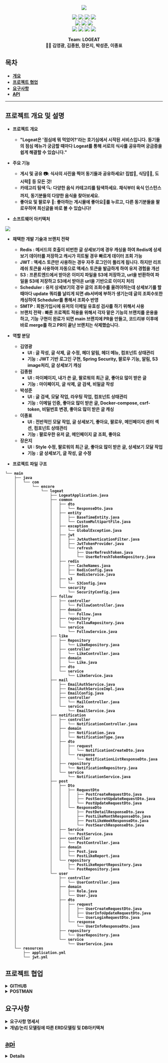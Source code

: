 <p align='center'>
    <img src="https://capsule-render.vercel.app/api?type=soft&color=ff4500&height=200&section=header&text=Welcome%20to%20LOGEAT%20👋&fontSize=50&animation=fadeIn&fontColor=ffffff"/>
</p>

<p align='center'>
  <a>
    <img src="https://img.shields.io/badge/GitHub-100000?style=for-the-badge&logo=github&logoColor=white"/>
  </a>
    <a>
        <img src="https://img.shields.io/badge/Postman-FF6C37?style=for-the-badge&logo=postman&logoColor=white"/>
    </a>
    <a>
    <img src="https://img.shields.io/badge/Gmail-D14836?style=for-the-badge&logo=gmail&logoColor=white"/>
</a>

  <a>
    <img src="https://img.shields.io/badge/Slack-4A154B?style=for-the-badge&logo=slack&logoColor=white"/>
  </a>

<br>
    
  <a>
    <img src="https://img.shields.io/badge/Java-ED8B00?style=for-the-badge&logo=openjdk&logoColor=white"/>
  </a>
  <a>
    <img src="https://img.shields.io/badge/Spring-6DB33F?style=for-the-badge&logo=spring&logoColor=white"/>
  </a>
    
<a>
    <img src="https://img.shields.io/badge/json%20web%20tokens-323330?style=for-the-badge&logo=json-web-tokens&logoColor=pink"/>
</a>
  <br>
  <a>
    <img src="https://img.shields.io/badge/Amazon_AWS-232F3E?style=for-the-badge&logo=amazon-aws&logoColor=white"/>
  </a>
  <a>
    <img src="https://img.shields.io/badge/MariaDB-003545?style=for-the-badge&logo=mariadb&logoColor=white"/>
  </a>
  <a>
    <img src="https://img.shields.io/badge/redis-%23DD0031.svg?&style=for-the-badge&logo=redis&logoColor=white"/>
  </a>
<a>
    <img src="https://img.shields.io/badge/docker-%230db7ed.svg?style=for-the-badge&logo=docker&logoColor=white"/>
</a>


	
    
</p>



<p align='center'>
  <b>Team: LOGEAT<b>
  <br>
    👨‍💻 김영광, 김종원, 장은지, 박성준, 이종표 
</p>

## 목차
- [개요](#프로젝트-개요-및-설명)
- [프로젝트 협업](#프로젝트-협업)
- [요구사항](#요구사항)
- [API](#api)

---

## 프로젝트 개요 및 설명

- 프로젝트 개요
  - "Logeat은 '점심에 뭐 먹었어?'라는 호기심에서 시작된 서비스입니다. 동기들의 점심 메뉴가 궁금할 때마다 Logeat를 통해 서로의 식사를 공유하며 궁금증을 쉽게 해결할 수 있습니다."
- 주요 기능
  - 게시 및 공유 📷: 식사의 사진을 찍어 동기들과 공유하세요! 집밥🍚, 식당🍔🍟, 도시락🍱 등 모든 것! 
  - 카테고리 탐색 🔍: 다양한 음식 카테고리를 탐색하세요. 채식부터 육식 인스턴스 까지, 동기분들의 다양한 음식을 찾아보세요.
  - 좋아요 및 팔로우 🧡: 좋아하는 게시물에 좋아요🧡를 누르고, 다른 동기분들을 팔로우하며 최신글을 바로 볼 수 있습니다!
 
- 소프트웨어 아키텍처
<img src="https://github.com/young2866/logEat/assets/122894395/79b373f7-26fd-4669-bfeb-5689ec135adf"/>

- 채택한 개발 기술과 브랜치 전략
    - Redis : 메서드의 호출이 비번한 글 상세보기에 경우 캐싱을 하여 Redis에 상세보기 데이터를 저장하고 캐시가 히트될 경우 빠르게 데이터 조회 가능
    - JWT : 액세스 토큰만 사용하는 경우 자주 로그인이 풀리게 됩니다. 하지만 리프레쉬 토큰을 사용하여 자동으로 액세스 토큰을 발급하게 하여 유저 경험을 개선
    - S3 : 프론트엔드에서 받아온 이미지 파일을 S3에 저장하고, url을 반환하여 파일을 S3에 저장하고 S3에서 받아온 url을 기반으로 이미지 처리
    - Scheduler : 유저 상세보기의 경우 글의 조회수를 올려야하는데 상세보기를 할때마다 update 쿼리를 날리게 되면 db서버에 부하가 생기는데 글의 조회수또한 캐싱하여 Scheduler를 통해서 조회수 반영
    - SMTP : 회원가입시에 유저의 이메일 유효성 검사를 하기 위해서 사용
    - 브랜치 전략 : 빠른 프로젝트 적용을 위해서 각자 맡은 기능의 브랜치를 운용을 하고, 기능 구현이 완료가 되면 main 브랜치에 PR을 만들고, 코드리뷰 이후에 바로 merge를 하고 PR이 끝난 브랜치는 삭제했습니다.

- 역할 분담
    - 김영광
        - UI : 글 작성, 글 삭제, 글 수정, 헤더 알림, 헤더 메뉴, 컴포넌트 상태관리
        - 기능 : JWT 기반 로그인 구현, Spring Security, 팔로우 기능, 알림, S3 image처리, 글 상세보기 캐싱
    - 김종원
        - UI : 마이페이지, 내가 쓴 글, 팔로워의 최근 글, 좋아요 많이 받은 글
        - 기능 : 마이페이지, 글 삭제, 글 검색, 비밀글 작성
    - 박성준
        - UI : 글 검색, 모달 작업, 라우팅 작업, 컴포넌트 상태관리
        - 기능 : 이메일 인증, 좋아요 많이 받은 글, Docker-compose, csrf-token, 비밀번호 변경, 좋아요 많이 받은 글 캐싱
    - 이종표
        - UI : 전반적인 모달 작업, 글 상세보기, 좋아요, 팔로우, 메인페이지 센터 섹션, 컴포넌트 상태관리
        - 기능 : 팔로우한 유저 글, 메인페이지 글 조회, 좋아요
    - 장은지
        - UI : Style 수정, 팔로워의 최근 글, 좋아요 많이 받은 글, 상세보기 모달 작업
        - 기능 : 글 상세보기, 글 작성, 글 수정
- 프로젝트 파일 구조

```
└── main
    ├── java
    │   └── com
    │       └── encore
    │           └── logeat
    │               ├── LogeatApplication.java
    │               ├── common
    │               │   ├── dto
    │               │   │   └── ResponseDto.java
    │               │   ├── entity
    │               │   │   ├── BaseTimeEntity.java
    │               │   │   └── CustomMultipartFile.java
    │               │   ├── exception
    │               │   │   └── GlobalException.java
    │               │   ├── jwt
    │               │   │   ├── JwtAuthenticationFilter.java
    │               │   │   ├── JwtTokenProvider.java
    │               │   │   └── refresh
    │               │   │       ├── UserRefreshToken.java
    │               │   │       └── UserRefreshTokenRepository.java
    │               │   ├── redis
    │               │   │   ├── CacheNames.java
    │               │   │   ├── RedisConfig.java
    │               │   │   └── RedisService.java
    │               │   ├── s3
    │               │   │   └── S3Config.java
    │               │   └── security
    │               │       └── SecurityConfig.java
    │               ├── follow
    │               │   ├── controller
    │               │   │   └── FollowController.java
    │               │   ├── domain
    │               │   │   └── Follow.java
    │               │   ├── repository
    │               │   │   └── FollowRepository.java
    │               │   └── service
    │               │       └── FollowService.java
    │               ├── like
    │               │   ├── Repository
    │               │   │   └── LikeRepository.java
    │               │   ├── controller
    │               │   │   └── LikeController.java
    │               │   ├── domain
    │               │   │   └── Like.java
    │               │   ├── dto
    │               │   └── service
    │               │       └── LikeService.java
    │               ├── mail
    │               │   ├── EmailAuthService.java
    │               │   ├── EmailAuthServiceImpl.java
    │               │   ├── EmailConfig.java
    │               │   ├── controller
    │               │   │   └── MailController.java
    │               │   └── service
    │               │       └── EmailService.java
    │               ├── notification
    │               │   ├── controller
    │               │   │   └── NotificationController.java
    │               │   ├── domain
    │               │   │   ├── Notification.java
    │               │   │   └── NotificationType.java
    │               │   ├── dto
    │               │   │   ├── request
    │               │   │   │   └── NotificationCreateDto.java
    │               │   │   └── response
    │               │   │       └── NotificationListResponseDto.java
    │               │   ├── repository
    │               │   │   └── NotificationRepository.java
    │               │   └── service
    │               │       └── NotificationService.java
    │               ├── post
    │               │   ├── Dto
    │               │   │   ├── RequestDto
    │               │   │   │   ├── PostCreateRequestDto.java
    │               │   │   │   ├── PostSecretUpdateRequestDto.java
    │               │   │   │   └── PostUpdateRequestDto.java
    │               │   │   └── ResponseDto
    │               │   │       ├── PostDetailResponseDto.java
    │               │   │       ├── PostLikeMonthResponseDto.java
    │               │   │       ├── PostLikeWeekResponseDto.java
    │               │   │       └── PostSearchResponseDto.java
    │               │   ├── Service
    │               │   │   └── PostService.java
    │               │   ├── controller
    │               │   │   └── PostController.java
    │               │   ├── domain
    │               │   │   ├── Post.java
    │               │   │   └── PostLikeReport.java
    │               │   └── repository
    │               │       ├── PostLikeReportRepository.java
    │               │       └── PostRepository.java
    │               └── user
    │                   ├── controller
    │                   │   └── UserController.java
    │                   ├── domain
    │                   │   ├── Role.java
    │                   │   └── User.java
    │                   ├── dto
    │                   │   ├── request
    │                   │   │   ├── UserCreateRequestDto.java
    │                   │   │   ├── UserInfoUpdateRequestDto.java
    │                   │   │   └── UserLoginRequestDto.java
    │                   │   └── response
    │                   │       └── UserInfoResponseDto.java
    │                   ├── repository
    │                   │   └── UserRepository.java
    │                   └── service
    │                       └── UserService.java
    └── resources
        ├── application.yml
        └── jwt.yml

```
## 프로젝트 협업

<details> <summary> GITHUB </summary> 
<div markdown="1">
  <img src="https://img.shields.io/badge/GitHub-100000?style=for-the-badge&logo=github&logoColor=white"/>
<a href="https://github.com/users/young2866/projects/2">
  <img src="https://github.com/young2866/logEat-frontend/assets/122894395/ac8f0566-a29e-49bb-a3b9-023c78ec5a49"/>
</a>
</div>
</details>

<details> <summary> POSTMAN </summary> 
<div markdown="1">
    <img src="https://img.shields.io/badge/Postman-FF6C37?style=for-the-badge&logo=postman&logoColor=white"/>
    <img src="https://github.com/young2866/logEat/assets/122894395/4e69d585-9e58-44d0-8748-7191ac142cf5"/>
    <h3>MockAPI </h3>
    <img width="1372" alt="Postman_MockAPI" src="https://github.com/young2866/logEat/assets/56985486/d8105f3f-82d7-4cb5-ae9d-d77eb0db5a5e">
 
</div>
</details>



## 요구사항
<details> <summary><b>요구사항 명세서</b></summary>   
  <div markdown="1"> 
    <a href="https://docs.google.com/spreadsheets/d/1MMpK2b7POQoquoizv-gYznXUA0YvhHVcbSbb9Tx0hB0/edit#gid=0">
      <img src="https://github.com/young2866/logEat-frontend/assets/122894395/e9842994-60f3-49fd-8d61-ab12b98ded80"/>  
    </a>
  </div>
</details>

<details> <summary><b>개념/논리 모델링에 따른 ERD모델링 및 DB아키텍쳐</b></summary> 
  <div markdown="1"> 
    <br>
    <a href="https://dbdiagram.io/d/65d74f545cd041277492edf0">
    <img src="https://github.com/young2866/logEat-frontend/assets/125184448/a14b3c29-a0c0-4e27-b7f2-0ab7ce33ba4e"/>
  </div>
</details>

## api

<details> <summary><b>API 명세서</b></summary> 
<div markdown="1"> 
    <br>
    <a href="https://www.notion.so/invite/b3a0c77f9d1cf2769fca626c460b796713022126">
    <img width="1350" alt="Screenshot 2024-02-23 at 11 27 17 AM" src="https://github.com/young2866/logEat-frontend/assets/125184448/baf6f7e4-b77f-4af5-8109-a19e2beca25c">
</div>
</details>
